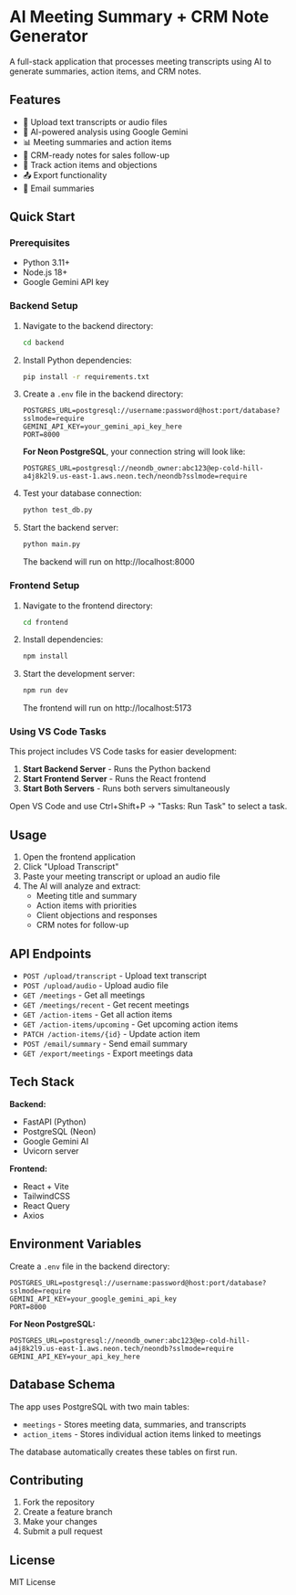 # AI Meeting Summary + CRM Note Generator

A full-stack application that processes meeting transcripts using AI to generate summaries, action items, and CRM notes.

## Features

- 📝 Upload text transcripts or audio files
- 🤖 AI-powered analysis using Google Gemini
- 📊 Meeting summaries and action items
- 💼 CRM-ready notes for sales follow-up
- 🎯 Track action items and objections
- 📤 Export functionality
- 📧 Email summaries

## Quick Start

### Prerequisites

- Python 3.11+
- Node.js 18+
- Google Gemini API key

### Backend Setup

1. Navigate to the backend directory:
   ```bash
   cd backend
   ```

2. Install Python dependencies:
   ```bash
   pip install -r requirements.txt
   ```

3. Create a `.env` file in the backend directory:
   ```env
   POSTGRES_URL=postgresql://username:password@host:port/database?sslmode=require
   GEMINI_API_KEY=your_gemini_api_key_here
   PORT=8000
   ```

   **For Neon PostgreSQL**, your connection string will look like:
   ```env
   POSTGRES_URL=postgresql://neondb_owner:abc123@ep-cold-hill-a4j8k2l9.us-east-1.aws.neon.tech/neondb?sslmode=require
   ```

4. Test your database connection:
   ```bash
   python test_db.py
   ```

5. Start the backend server:
   ```bash
   python main.py
   ```

   The backend will run on http://localhost:8000

### Frontend Setup

1. Navigate to the frontend directory:
   ```bash
   cd frontend
   ```

2. Install dependencies:
   ```bash
   npm install
   ```

3. Start the development server:
   ```bash
   npm run dev
   ```

   The frontend will run on http://localhost:5173

### Using VS Code Tasks

This project includes VS Code tasks for easier development:

1. **Start Backend Server** - Runs the Python backend
2. **Start Frontend Server** - Runs the React frontend  
3. **Start Both Servers** - Runs both servers simultaneously

Open VS Code and use Ctrl+Shift+P → "Tasks: Run Task" to select a task.

## Usage

1. Open the frontend application
2. Click "Upload Transcript" 
3. Paste your meeting transcript or upload an audio file
4. The AI will analyze and extract:
   - Meeting title and summary
   - Action items with priorities
   - Client objections and responses
   - CRM notes for follow-up

## API Endpoints

- `POST /upload/transcript` - Upload text transcript
- `POST /upload/audio` - Upload audio file
- `GET /meetings` - Get all meetings
- `GET /meetings/recent` - Get recent meetings
- `GET /action-items` - Get all action items
- `GET /action-items/upcoming` - Get upcoming action items
- `PATCH /action-items/{id}` - Update action item
- `POST /email/summary` - Send email summary
- `GET /export/meetings` - Export meetings data

## Tech Stack

**Backend:**
- FastAPI (Python)
- PostgreSQL (Neon)
- Google Gemini AI
- Uvicorn server

**Frontend:**
- React + Vite
- TailwindCSS
- React Query
- Axios

## Environment Variables

Create a `.env` file in the backend directory:

```env
POSTGRES_URL=postgresql://username:password@host:port/database?sslmode=require
GEMINI_API_KEY=your_google_gemini_api_key
PORT=8000
```

**For Neon PostgreSQL:**
```env
POSTGRES_URL=postgresql://neondb_owner:abc123@ep-cold-hill-a4j8k2l9.us-east-1.aws.neon.tech/neondb?sslmode=require
GEMINI_API_KEY=your_api_key_here
```

## Database Schema

The app uses PostgreSQL with two main tables:

- `meetings` - Stores meeting data, summaries, and transcripts
- `action_items` - Stores individual action items linked to meetings

The database automatically creates these tables on first run.

## Contributing

1. Fork the repository
2. Create a feature branch
3. Make your changes
4. Submit a pull request

## License

MIT License
